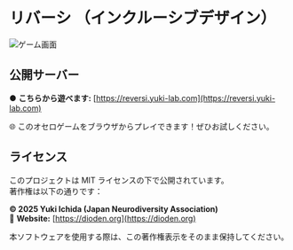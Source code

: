 # リバーシ （インクルーシブデザイン）

![ゲーム画面](https://reversi.yuki-lab.com/static/game/images/share-image.png )

## 公開サーバー
● **こちらから遊べます:** [https://reversi.yuki-lab.com](https://reversi.yuki-lab.com)

🌐 このオセロゲームをブラウザからプレイできます！ぜひお試しください。

## ライセンス
このプロジェクトは MIT ライセンスの下で公開されています。  
著作権は以下の通りです：

**© 2025 Yuki Ichida (Japan Neurodiversity Association)**  
🔗 **Website:** [https://dioden.org](https://dioden.org)  

本ソフトウェアを使用する際は、この著作権表示をそのまま保持してください。



